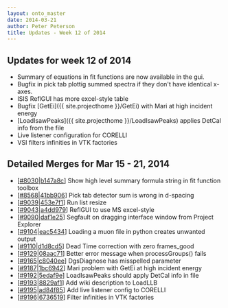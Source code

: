 ```yaml
---
layout: onto_master
date: 2014-03-21
author: Peter Peterson
title: Updates - Week 12 of 2014
---
```

Updates for week 12 of 2014
---------------------------
* Summary of equations in fit functions are now available in the gui.
* Bugfix in pick tab plottig summed spectra if they don't have identical x-axes.
* ISIS ReflGUI has more excel-style table
* Bugfix [GetEi]({{ site.projecthome }}/GetEi) with Mari at high incident energy
* [LoadIsawPeaks]({{ site.projecthome }}/LoadIsawPeaks) applies DetCal info from the file
* Live listener configuration for CORELLI
* VSI filters infinities in VTK factories

Detailed Merges for Mar 15 - 21, 2014
-------------------------------------
* \[[#8030](http://trac.mantidproject.org/mantid/ticket/8030)|[b147a8c](https://github.com/mantidproject/mantid/commit/b147a8c9c6538bc294679eec95e89f0a1cf7306a)\] Show high level summary formula string in fit function toolbox
* \[[#8568](http://trac.mantidproject.org/mantid/ticket/8568)|[41bb906](https://github.com/mantidproject/mantid/commit/41bb9061d6a9f2b6b71223f524be3d4238d7d020)\] Pick tab detector sum is wrong in d-spacing
* \[[#9039](http://trac.mantidproject.org/mantid/ticket/9039)|[453e7f1](https://github.com/mantidproject/mantid/commit/453e7f1dfb514e1e89af598d7245e20efab37a7a)\] Run list resize
* \[[#9043](http://trac.mantidproject.org/mantid/ticket/9043)|[a4dd979](https://github.com/mantidproject/mantid/commit/a4dd979fa76de67251c58c082a355ecd562d976a)\] ReflGUI to use MS excel-style
* \[[#9090](http://trac.mantidproject.org/mantid/ticket/9090)|[daf1e25](https://github.com/mantidproject/mantid/commit/daf1e251535a6acd374c3620e3034b542a61b12c)\] Segfault on dragging interface window from Project Explorer
* \[[#9104](http://trac.mantidproject.org/mantid/ticket/9104)|[eac5434](https://github.com/mantidproject/mantid/commit/eac5434cb5188934659e449ddcf95184b14d0d1d)\] Loading a muon file in python creates unwanted output
* \[[#9110](http://trac.mantidproject.org/mantid/ticket/9110)|[d1d8cd5](https://github.com/mantidproject/mantid/commit/d1d8cd5b2b72e3fbd710cebb608385c1a461e759)\] Dead Time correction with zero frames_good
* \[[#9129](http://trac.mantidproject.org/mantid/ticket/9129)|[08aac71](https://github.com/mantidproject/mantid/commit/08aac711a8e813a91e771b50d98fef8209ec86f3)\] Better error message when processGroups() fails
* \[[#9165](http://trac.mantidproject.org/mantid/ticket/9165)|[c8040ee](https://github.com/mantidproject/mantid/commit/c8040ee075c57f86a477fcdac906049de4f555e0)\] DgsDiagnose has misspelled parameter
* \[[#9187](http://trac.mantidproject.org/mantid/ticket/9187)|[1bc6942](https://github.com/mantidproject/mantid/commit/1bc69422f3e988b14bdad4d0c17a8f000f4bf90b)\] Mari problem with GetEi at high incident energy
* \[[#9192](http://trac.mantidproject.org/mantid/ticket/9192)|[5edaf9e](https://github.com/mantidproject/mantid/commit/5edaf9e33d6e9b6a73ad1c312fa5db45b8af362f)\] LoadIsawPeaks should apply DetCal info in file
* \[[#9193](http://trac.mantidproject.org/mantid/ticket/9193)|[8829af1](https://github.com/mantidproject/mantid/commit/8829af152112984cddb549578a4970793707d718)\] Add wiki description to LoadLLB
* \[[#9195](http://trac.mantidproject.org/mantid/ticket/9195)|[ad84f85](https://github.com/mantidproject/mantid/commit/ad84f8593c38095bff6df61ed03d45d43e3643cd)\] Add live listener config to CORELLI
* \[[#9196](http://trac.mantidproject.org/mantid/ticket/9196)|[6736519](https://github.com/mantidproject/mantid/commit/673651997fac331d21b7994197654c6470c0ca56)\] Filter infinities in VTK factories
